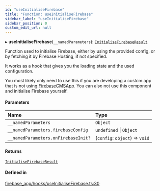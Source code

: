 ```yaml
---
id: "useInitialiseFirebase"
title: "Function: useInitialiseFirebase"
sidebar_label: "useInitialiseFirebase"
sidebar_position: 0
custom_edit_url: null
---
```


▸ **useInitialiseFirebase**(`__namedParameters`): [`InitialiseFirebaseResult`](../interfaces/InitialiseFirebaseResult)

Function used to initialise Firebase, either by using the provided config,
or by fetching it by Firebase Hosting, if not specified.

It works as a hook that gives you the loading state and the used
configuration.

You most likely only need to use this if you are developing a custom app
that is not using [FirebaseCMSApp](FirebaseCMSApp). You can also not use this component
and initialise Firebase yourself.

#### Parameters

| Name | Type |
| :------ | :------ |
| `__namedParameters` | `Object` |
| `__namedParameters.firebaseConfig` | `undefined` \| `Object` |
| `__namedParameters.onFirebaseInit?` | (`config`: `object`) => `void` |

#### Returns

[`InitialiseFirebaseResult`](../interfaces/InitialiseFirebaseResult)

#### Defined in

[firebase_app/hooks/useInitialiseFirebase.ts:30](https://github.com/Camberi/firecms/blob/2d60fba/src/firebase_app/hooks/useInitialiseFirebase.ts#L30)
